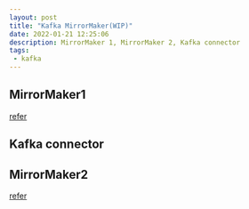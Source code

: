 ```yaml
---
layout: post
title: "Kafka MirrorMaker(WIP)"
date: 2022-01-21 12:25:06
description: MirrorMaker 1, MirrorMaker 2, Kafka connector
tags: 
 - kafka
---
```


## MirrorMaker1
[refer](https://docs.aws.amazon.com/msk/latest/developerguide/migration.html)
## Kafka connector

## MirrorMaker2
[refer](https://blog.cloudera.com/a-look-inside-kafka-mirrormaker-2/)
